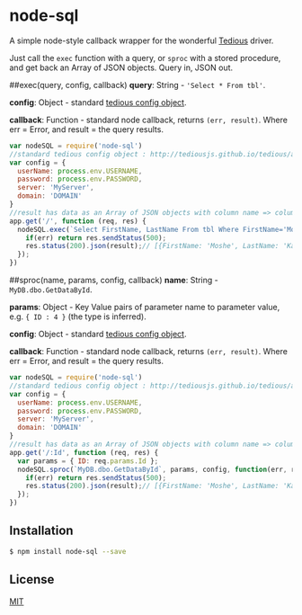# node-sql

  A simple node-style callback wrapper for the wonderful [Tedious](https://www.npmjs.com/package/tedious) driver.

  Just call the `exec` function with a query, or `sproc` with a stored procedure, and get back an Array of JSON objects.
  Query in, JSON out.

##exec(query, config, callback)
**query**: String - `'Select * From tbl'`.

**config**: Object - standard [tedious config object](http://tediousjs.github.io/tedious/api-connection.html#function_newConnection).

**callback**: Function - standard node callback, returns `(err, result)`. Where err = Error, and result = the query results.

```js
var nodeSQL = require('node-sql')
//standard tedious config object : http://tediousjs.github.io/tedious/api-connection.html#function_newConnection
var config = {
  userName: process.env.USERNAME,
  password: process.env.PASSWORD,
  server: 'MyServer',
  domain: 'DOMAIN'
}
//result has data as an Array of JSON objects with column name => column value
app.get('/', function (req, res) {
  nodeSQL.exec(`Select FirstName, LastName From tbl Where FirstName='Moshe'`, config, function(err, result){
    if(err) return res.sendStatus(500);
    res.status(200).json(result);// [{FirstName: 'Moshe', LastName: 'Karmel'}]
  });
})
```

##sproc(name, params, config, callback)
**name**: String - `MyDB.dbo.GetDataById`.

**params**: Object - Key Value pairs of parameter name to parameter value, e.g. `{ ID : 4 }` (the type is inferred).

**config**: Object - standard [tedious config object](http://tediousjs.github.io/tedious/api-connection.html#function_newConnection).

**callback**: Function - standard node callback, returns `(err, result)`. Where err = Error, and result = the query results.

```js
var nodeSQL = require('node-sql')
//standard tedious config object : http://tediousjs.github.io/tedious/api-connection.html#function_newConnection
var config = {
  userName: process.env.USERNAME,
  password: process.env.PASSWORD,
  server: 'MyServer',
  domain: 'DOMAIN'
}
//result has data as an Array of JSON objects with column name => column value
app.get('/:Id', function (req, res) {
  var params = { ID: req.params.Id };
  nodeSQL.sproc(`MyDB.dbo.GetDataById`, params, config, function(err, result){
    if(err) return res.sendStatus(500);
    res.status(200).json(result);// [{FirstName: 'Moshe', LastName: 'Karmel'}]
  });
})
```

## Installation

```bash
$ npm install node-sql --save
```

## License

  [MIT](LICENSE)
